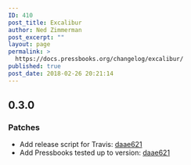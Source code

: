 ```yaml
---
ID: 410
post_title: Excalibur
author: Ned Zimmerman
post_excerpt: ""
layout: page
permalink: >
  https://docs.pressbooks.org/changelog/excalibur/
published: true
post_date: 2018-02-26 20:21:14
---
```

## 0.3.0

### Patches

- Add release script for Travis: [daae621](https://github.com/pressbooks/excalibur/commit/daae6219e8acf3405b910320716caa956f1545bb)
- Add Pressbooks tested up to version: [daae621](https://github.com/pressbooks/excalibur/commit/daae6219e8acf3405b910320716caa956f1545bb)